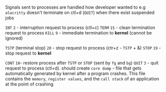 Signals sent to processes are handled how developer wanted to
e.g `alacritty` doesn't terminate on ctl+d (`QUIT`) when there exist suspended jobs

`INT` `2` - interruption request to process (ctl+c)
`TERM` `15` - clean termination request to process
`KILL` `9` - immediate termination to **kernel** (cannot be ignored)

`TSTP` (terminal stop) `20` - stop request to process (ctr+z - `TSTP` + &)
`STOP` `19` - stop request to **kernel**

`CONT` `18`- restore process after `TSTP` or `STOP` (sent by `fg` and `bg`)
`QUIT` `3` - quit request to process (ctl+d).
	should create `core dump` - file that gets automatically generated by kernel after a program crashes. This file contains the `memory`, `register values`, and the `call stack` of an application at the point of crashing
